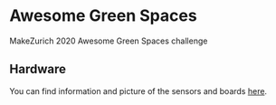 # Awesome Green Spaces
MakeZurich 2020 Awesome Green Spaces challenge

## Hardware
You can find information and picture of the sensors and boards [here](./whats-in-the-box.md).
